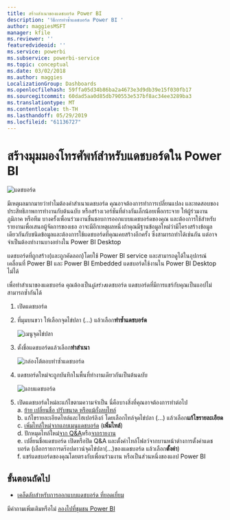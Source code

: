 ```yaml
---
title: สร้างสำเนาของแดชบอร์ด Power BI
description: 'วิธีการทำซ้ำแดชบอร์ด Power BI '
author: maggiesMSFT
manager: kfile
ms.reviewer: ''
featuredvideoid: ''
ms.service: powerbi
ms.subservice: powerbi-service
ms.topic: conceptual
ms.date: 03/02/2018
ms.author: maggies
LocalizationGroup: Dashboards
ms.openlocfilehash: 59ffa05d34b86ba2a4673e3d9db39e15f030fb17
ms.sourcegitcommit: 60dad5aa0d85db790553e537bf8ac34ee3289ba3
ms.translationtype: MT
ms.contentlocale: th-TH
ms.lasthandoff: 05/29/2019
ms.locfileid: "61136727"
---
```

# <a name="create-a-copy-of-a-dashboard-in-power-bi-service"></a>สร้างมุมมองโทรศัพท์สำหรับแดชบอร์ดใน Power BI
![แดชบอร์ด](media/service-dashboard-copy/power-bi-dashboard.png)

 มีเหตุผลมากมายว่าทำไมต้องคำสำเนาแดชบอร์ด คุณอาจต้องการทำการเปลี่ยนแปลง และทดสอบของประสิทธิภาพการทำงานกับต้นฉบับ หรือสร้างเวอร์ชันที่ต่างกันเล็กน้อยเพื่อกระจาย ให้ผู้ร่วมงาน ภูมิภาค หรือทีม บางครั้งเพื่อนร่วมงานชื่นชอบการออกแบบแดชบอร์ดของคุณ และต้องการใช้สำหรับรายงานเพื่อเสนอผู้จัดการของเธอ อาจะมีอีกเหตุผลหนึ่งถ้าคุณมีฐานข้อมูลใหม่ว่ามีโครงสร้างข้อมูลเดียวกันกับชนิดข้อมูลและต้องการใช้แดชบอร์ดที่คุณเคยสร้างอีกครั้ง ซึ่งสามารถทำได้เช่นกัน แต่อาจจำเป็นต้องทำงานบางอย่างใน Power BI Desktop 

แดชบอร์ดที่ถูกสร้าง(และถูกคัดลอก)โดยใช้ Power BI service และสามารถดูได้ในอุปกรณ์เคลื่อนที่ Power BI และ Power BI Embedded  แดชบอร์ดใช้งานใน Power BI Desktop ไม่ได้ 

เพื่อทำสำเนาของแดชบอร์ด คุณต้องเป็น*ผู้สร้าง*แดชบอร์ด แดชบอร์ดที่มีการแชร์กับคุณเป็นแอปไม่สามารถซ้ำกันได้

1. เปิดแดชบอร์ด
2. ที่มุมบนขวา ให้เลือกจุดไข่ปลา (...) แล้วเลือก**ทำซ้ำแดชบอร์ด**
   
   ![เมนูจุดไข่ปลา](media/service-dashboard-copy/power-bi-dulicate.png)
3. ตั้งชื่อแดชบอร์ดแล้วเลือก**ทำสำเนา** 
   
   ![กล่องโต้ตอบทำซ้ำแดชบอร์ด](media/service-dashboard-copy/power-bi-name.png)
4. แดชบอร์ดใหม่จะถูกบันทึกในพื้นที่ทำงานเดียวกันเป็นต้นฉบับ 
   
   ![แถบแดชบอร์ด](media/service-dashboard-copy/power-bi-copied.png)

5.    เปิดแดชบอร์ดใหม่ละแก้ไขตามความจำเป็น นี่คือบางสิ่งที่คุณอาจต้องการทำต่อไป    
    a. [ย้าย เปลี่ยนชื่อ ปรับขนาด หรือแม้กั่งลบไทล์](service-dashboard-edit-tile.md)  
    b. แก้ไขรายละเอียดไทล์และไฮเปอร์ลิงก์ โดยเลือกไทล์จุดไข่ปลา (...) แล้วเลือก**แก้ไขรายละเอียด**  
    c. [เพิ่มไทล์ใหม่จากแถบเมนูแดชบอร์ด](service-dashboard-add-widget.md) (**เพิ่มไทล์**)  
    d. ปักหมุดไทล์ใหม่[จาก Q&A](service-dashboard-pin-tile-from-q-and-a.md)หรือ[จากรายงาน](service-dashboard-pin-tile-from-report.md)  
    e. เปลี่ยนชื่อแดชบอร์ด เปิดหรือปิด Q&A และตั้งค่าไทล์โฟลว์จากบานหน้าต่างการตั้งค่าแดชบอร์ด  (เลือกรายการดร๊อปดาวน์จุดไข่ปลา(...)ของแดชบอร์ด แล้วเลือก**ตั้งค่า**)  
    f. แชร์แดชบอร์ดของคุณโดยตรงกับเพื่อนร่วมงาน หรือเป็นส่วนหนึ่งของแอป Power BI 


## <a name="next-steps"></a>ขั้นตอนถัดไป
* [เคล็ดลับสำหรับการออกแบบแดชบอร์ด ที่ยอดเยี่ยม](service-dashboards-design-tips.md) 

มีคำถามเพิ่มเติมหรือไม่ [ลองไปที่ชุมชน Power BI](http://community.powerbi.com/)

